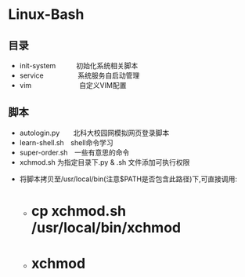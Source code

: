 # Linux-Bash

## 目录
* init-system　　　初始化系统相关脚本
* service　　　　　系统服务自启动管理
* vim　　　　　　　自定义VIM配置

## 脚本
* autologin.py　　北科大校园网模拟网页登录脚本
* learn-shell.sh　shell命令学习
* super-order.sh　一些有意思的命令
* xchmod.sh 为指定目录下.py & .sh 文件添加可执行权限 
 + 将脚本拷贝至/usr/local/bin(注意$PATH是否包含此路径)下,可直接调用:
     - # cp xchmod.sh /usr/local/bin/xchmod
     - # xchmod
